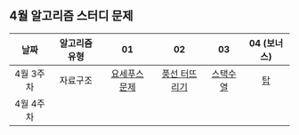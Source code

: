 ## 4월 알고리즘 스터디 문제

| 날짜 | 알고리즘 유형 | 01 | 02 | 03 | 04 (보너스) |
| :-----: | :-----: | :-----: | :-----: | :-----: | :-----: |
| 4월 3주차 | 자료구조 | [요세푸스 문제](https://www.acmicpc.net/problem/1158) | [풍선 터뜨리기](https://www.acmicpc.net/problem/2346) | [스택수열](https://www.acmicpc.net/problem/1874) | [탑](https://www.acmicpc.net/problem/2493) |
| 4월 4주차 ||||||
